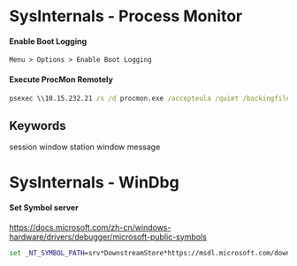 # SysInternals - Process Monitor
#### Enable Boot Logging
```
Menu > Options > Enable Boot Logging
```
#### Execute ProcMon Remotely
```cmd
psexec \\10.15.232.21 /s /d procmon.exe /accepteula /quiet /backingfile c:\MyTemp\proc.pml
```
## Keywords
session
window station
window message
# SysInternals - WinDbg
#### Set Symbol server
https://docs.microsoft.com/zh-cn/windows-hardware/drivers/debugger/microsoft-public-symbols
```cmd
set _NT_SYMBOL_PATH=srv*DownstreamStore*https://msdl.microsoft.com/download/symbols
```
